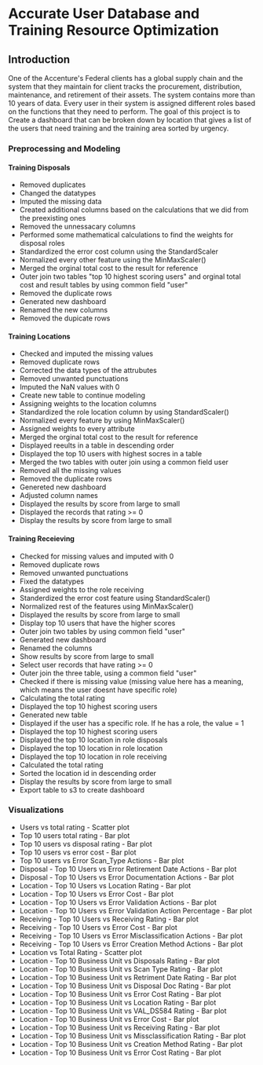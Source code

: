 # Accurate User Database and Training Resource Optimization

## Introduction
One of the Accenture's Federal clients has a global supply chain and the system that they maintain for client tracks the procurement, distribution, maintenance, and retirement of their assets. The system contains more than 10 years of data. Every user in their system is assigned different roles based on the functions that they need to perform. The goal of this project is to Create a dashboard that can be broken down by location that gives a list of the users that need training and the training area sorted by urgency.

### Preprocessing and Modeling

#### Training Disposals
* Removed duplicates
* Changed the datatypes
* Imputed the missing data
* Created additional columns based on the calculations that we did from the preexisting ones
* Removed the unnessacary columns
* Performed some mathematical calculations to find the weights for disposal roles
* Standardized the error cost column using the StandardScaler
* Normalized every other feature using the MinMaxScaler()
* Merged the orginal total cost to the result for reference
* Outer join two tables "top 10 highest scoring users" and orginal total cost and result tables by using common field "user"
* Removed the duplicate rows
* Generated new dashboard
* Renamed the new columns
* Removed the dupicate rows

#### Training Locations
* Checked and imputed the missing values
* Removed duplicate rows
* Corrected the data types of the attrubutes
* Removed unwanted punctuations
* Imputed the NaN values with 0
* Create new table to continue modeling
* Assigning weights to the location columns
* Standardized the role location column by using StandardScaler()
* Normalized every feature by using MinMaxScaler()
* Assigned weights to every attribute
* Merged the orginal total cost to the result for reference
* Displayed reeults in a table in descending order
* Displayed the top 10 users with highest socres in a table
* Merged the two tables with outer join using a common field user
* Removed all the missing values
* Removed the duplicate rows
* Genereted new dashboard
* Adjusted column names
* Displayed the results by score from large to small
* Displayed the records that rating >= 0
* Display the results by score from large to small

#### Training Receieving
* Checked for missing values and imputed with 0
* Removed duplicate rows
* Removed unwanted punctuations
* Fixed the datatypes
* Assigned weights to the role receiving
* Standerdized the error cost feature using StandardScaler()
* Normalized rest of the features using MinMaxScaler()
* Displayed the results by score from large to small
* Display top 10 users that have the higher scores
* Outer join two tables by using common field "user"
* Generated new dashboard
* Renamed the columns
* Show results by score from large to small
* Select user records that have rating >= 0
* Outer join the three table, using a common field "user"
* Checked if there is missing value (missing value here has a meaning, which means the user doesnt have specific role)
* Calculating the total rating
* Displayed the top 10 highest scoring users
* Generated new table
* Displayed if the user has a specific role. If he has a role, the value = 1
* Displayed the top 10 highest scoring users
* Displayed the top 10 location in role disposals
* Displayed the top 10 location in role location
* Displayed the top 10 location in role receiving
* Calculated the total rating
* Sorted the location id in descending order
* Display the results by score from large to small
* Export table to s3 to create dashboard

### Visualizations

* Users vs total rating - Scatter plot
* Top 10 users total rating - Bar plot
* Top 10 users vs disposal rating - Bar plot
* Top 10 users vs error cost - Bar plot
* Top 10 users vs Error Scan_Type Actions - Bar plot
* Disposal - Top 10 Users vs Error Retirement Date Actions - Bar plot
* Disposal - Top 10 Users vs Error Documentation Actions - Bar plot
* Location - Top 10 Users vs Location Rating - Bar plot
* Location - Top 10 Users vs Error Cost - Bar plot
* Location - Top 10 Users vs Error Validation Actions - Bar plot
* Location - Top 10 Users vs Error Validation Action Percentage - Bar plot
* Receiving - Top 10 Users vs Receiving Rating - Bar plot
* Receiving - Top 10 Users vs Error Cost - Bar plot
* Receiving - Top 10 Users vs Error Misclassification Actions - Bar plot
* Receiving - Top 10 Users vs Error Creation Method Actions - Bar plot
* Location vs Total Rating - Scatter plot
* Location - Top 10 Business Unit vs Disposals Rating - Bar plot
* Location - Top 10 Business Unit vs Scan Type Rating - Bar plot
* Location - Top 10 Business Unit vs Retriment Date Rating - Bar plot
* Location - Top 10 Business Unit vs Disposal Doc Rating - Bar plot 
* Location - Top 10 Business Unit vs Error Cost Rating - Bar plot
* Location - Top 10 Business Unit vs Location Rating - Bar plot
* Location - Top 10 Business Unit vs VAL_DS584 Rating - Bar plot
* Location - Top 10 Business Unit vs Error Cost - Bar plot
* Location - Top 10 Business Unit vs Receiving Rating - Bar plot
* Location - Top 10 Business Unit vs Missclassification Rating - Bar plot
* Location - Top 10 Business Unit vs Creation Method Rating - Bar plot
* Location - Top 10 Business Unit vs Error Cost Rating - Bar plot
